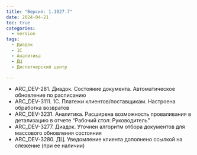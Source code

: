 ```yaml
---
title: "Версия: 1.1027.7"
date: 2024-04-21
toc: true
categories:
  - version
tags:
  - Диадок
  - 1С
  - Аналитика
  - ДЦ
  - Диспетчерский центр

---
```


-   ARC_DEV-281. Диадок. Состояние документа. Автоматическое обновление по расписанию
-   ARC_DEV-3111. 1С. Платежи клиентов/поставщикам. Настроена обработка возвратов
-   ARC_DEV-3231. Аналитика. Расширена возможность проваливания в детализацию в отчете “Рабочий стол: Руководитель”
-   ARC_DEV-3277. Диадок. Уточнен алгоритм отбора документов для массового обновления состояния
-   ARC_DEV-3280. ДЦ. Уведомление клиента дополнено ссылкой на слежение (при ее наличии)
